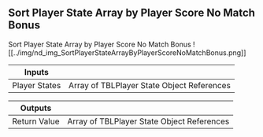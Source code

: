 ## Sort Player State Array by Player Score No Match Bonus
Sort Player State Array by Player Score No Match Bonus
![[../img/nd_img_SortPlayerStateArrayByPlayerScoreNoMatchBonus.png]]

|Inputs||
|--|--|
| Player States | Array of TBLPlayer State Object References |

|Outputs||
|--|--|
| Return Value | Array of TBLPlayer State Object References |
